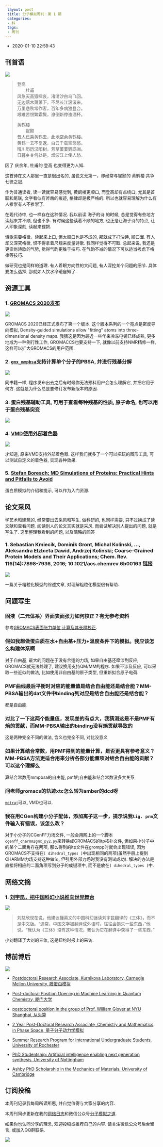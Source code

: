 ```yaml
---
 layout: post
 title: 分子模拟周刊：第 1 期
 categories:
 - 科
 tags:
 - 周刊
---
```


- 2020-01-10 22:59:43

## 刊首语

![](/pic/weekly/1_0.jpg)

>登高<br>
>　　杜甫<br>
>风急天高猿啸哀，渚清沙白鸟飞回。<br>
>无边落木萧萧下，不尽长江滚滚来。<br>
>万里悲秋常作客，百年多病独登台。<br>
>艰难苦恨繁霜鬓，潦倒新停浊酒杯。<br>
>
>
>黄鹤楼<br>
>　　崔颢<br>
>昔人已乘黄鹤去，此地空余黄鹤楼。<br>
>黄鹤一去不复返，白云千载空悠悠。<br>
>晴川历历汉阳树，芳草萋萋鹦鹉洲。<br>
>日暮乡关何处是，烟波江上使人愁。
>

因了 庆余年, 杜甫的 登高 也变得更为人知.

这首诗在文人那里一直是很出名的, 虽说文无第一，却经常与崔颢的 黄鹤楼 共争七律之冠.

作为普通读者, 读一读就容易感觉到, 黄鹤楼更顺口, 而登高却有点绕口, 尤其是首联和尾联, 文字看似有斧凿的痕迹, 格律却是极严格的. 所以也就容易理解为什么有人推崇有人不推崇了.

在现代诗中, 也一样存在这种情况. 我以前读 海子的诗 的时候, 总是觉得有些地方读起来并不顺, 但也不多. 有时候这些读着不顺的地方, 也正是让海子诗的特点, 让人印象深刻, 读起来铿锵.

诗歌需要格律，读起来上口, 但太顺口也是不成的, 那就成了打油诗, 顺口溜. 有人却又深究格律, 恨不得拿着尺规来度量诗歌. 我同样觉得不可取. 总起来说, 我还是更崇尚诗歌的气势, 觉得气韵更胜于技巧. 在气韵不减的情况下可以适当考虑下格律等技巧.

做研究也是同样的道理. 有人着眼方向性的大问题, 有人深挖某个问题的细节. 具体要怎么选择, 那就如人饮水冷暖自知了.

## 资源工具

### 1. [GROMACS 2020发布](http://manual.gromacs.org/)

![](/pic/weekly/gmx.png)

GROMACS 2020已经正式发布了第一个版本. 这个版本系列的一个亮点是密度导向模拟, Density-guided simulations allow "fitting" atoms into three-dimensional density maps. 我猜这是因为最近一些年来冷冻电镜已经成熟, 更多地成为一种例行性工作, GROMACCS也要支持一下, 就像以前支持NMR精修一样, 这样可以扩大GROMACS的用户范围.

### 2. [`gmx_mmpbsa`](https://jerkwin.github.io/gmxtool/)支持计算单个分子的PBSA, 并进行残基分解

![](/pic/weekly/1_gmxpbsa.png)

同书籍一样, 程序发布出去之后有时候你无法预料用户会怎么理解它, 并把它用于何方. 这就是为什么总是要修订发布新版本的原因.

### 3. 蛋白残基辅助工具, 可用于查看每种残基的性质, 原子命名, 也可以用于蛋白残基突变

![](/pic/weekly/1_AA.png)

### 4. [VMD使用外部着色器](https://robinbetz.com/blog/2018/02/20/toon-rendering-in-vmd/)

![](/pic/weekly/1_vmd.png)

才知道, 原来VMD支持外部着色器. 这样我们就多了一个可以把玩的图形工具, 可以测试自定义的着色器, 实现各种效果.

### 5. [Stefan Boresch; MD Simulations of Proteins: Practical Hints and Pitfalls to Avoid](https://www.mdy.univie.ac.at/people/boresch/sommerschule2017.pdf)

蛋白质模拟的介绍和提示, 可以作为入门资源.

## 论文采风

学艺术和建筑的, 经常要出去采风和写生. 做科研的, 也同样需要, 只不过换成了读文献和查看问题. 阅读别人的论文其实就是采风, 而尝试解决别人提出的问题, 就是写生了. 这里整理我看到的问题, 以及简略的回答

### 1. Sebastian Kmiecik, Dominik Gront, Michal Kolinski, ..., Aleksandra Elzbieta Dawid, Andrzej Kolinski; Coarse-Grained Protein Models and Their Applications; Chem. Rev. 116(14):7898-7936, 2016; 10.1021/acs.chemrev.6b00163 [链接](https://pubs.acs.org/doi/abs/10.1021/acs.chemrev.6b00163)

![](/pic/weekly/1_cg.gif)

一篇关于粗粒化模型的综述文章, 对理解粗粒化模型很有帮助.

## 问题写生

### 固液（二元体系）界面表面张力如何校正？有无参考资料

参考[GROMACS表面张力单位,计算及其长程校正](https://jerkwin.github.io/2014/09/24/GROMACS%E8%A1%A8%E9%9D%A2%E5%BC%A0%E5%8A%9B%E5%8D%95%E4%BD%8D,%E8%AE%A1%E7%AE%97%E5%8F%8A%E5%85%B6%E9%95%BF%E7%A8%8B%E6%A0%A1%E6%AD%A3/).

### 假如我想做蛋白质在水+自由基+压力+温度条件下的模拟。我应该怎么构建体系啊

对于自由基, 最大的问题在于没有合适的力场, 如果自由基还牵涉到反应, GROMACS就无法处理了, 建议换用支持QM/MM的程序. 如果不涉及反应, 可以采取一些近似的做法, 比如使用非自由基的原子类型, 但重新拟合原子电荷.

### PMF曲线最后平衡时对应的能量值是结合自由能还是结合能？MM-PBSA输出的dat文件中binding列对应是结合自由能还是结合能？

都是自由能.

### 对比了一下这两个能量值，发现差的有点大，我猜测这是不是PMF有熵的贡献，而MM-PBSA输出的binding没有熵贡献导致的

这是两种完全不同的做法, 含义也完全不同, 对比没意义

### 如果计算结合常数，用PMF得到的能量计算，是否更具有参考意义？MM-PBSA方法更适合用来分析各部分能量项对结合自由能的贡献？可以这个理解么

算结合常数用mmpbsa的自由能, pmf的自由能和结合常数没多大关系

### 问老师gromacs的轨迹xtc怎么转为amber的dcd呀

[`mdtraj`](http://mdtraj.org/1.9.3/)可以, VMD也可以.

### 我在用CGen构建小分子配体，添加离子这一步，提示说我`lig. prm`文件输入有错误，该怎么改？

对于小分子的CGenFF力场文件, 一般会用网上的一个脚本`cgenff_charmm2gmx_py2.py`来转换成GROMACS的itp拓扑文件, 但如果小分子中的某个二面角存在两项, 那么得到的itp文件在grompp时就会出现错误, 因为GROMACS不支持在`[ dihedral_types ]`中出现相同的两项(虽然手册上提到CHARMM力场支持这种做法, 但引用外部力场时我没有测试成功). 解决的办法是直接将相应的二面角项写到分子的成键项中, 而不是放在`[ dihedral_types ]`中.

## 网络文摘

### 1. [刘宇昆，把中国科幻小说推向世界舞台](https://cn.nytimes.com/culture/20191206/ken-liu-three-body-problem-chinese-science-fiction/)

![](/pic/weekly/1_liu.jpg)

> 刘慈欣现在说，他建议懂英文的中国科幻迷读刘宇昆翻译的《三体》，而不是中文版。“通常，中国文学被翻译成外语时，往往会损失一些东西，”他说。“我认为《三体》没有这种情况。我认为它在翻译中获得了一些东西。”

小刘翻译了大刘的三体, 这是纽约时报上的采访.

## 博前博后

![](/pic/weekly/phd.png)

- [Postdoctoral Research Associate, Kurnikova Laboratory, Carnegie Mellon University, 膜蛋白模拟](https://crete.chem.cmu.edu/)

- [Post-doctoral Position Opening in Machine Learning in Quantum Chemistry, 厦门大学](http://dr-dral.com/post-doctoral-position-opening-in-machine-learning-in-quantum-chemistry/)

- [postdoctoral position in the group of Prof. William Glover at NYU Shanghai, 从头算](https://wp.nyu.edu/glover/2020/01/03/open-postdoc-position/)

- [2 Year Post-Doctoral Research Associate, Chemistry and Mathematics in Phase Space, 量子分子动力学模拟](https://champsproject.com/jobs/)

- [Summer Research Program for International Undergraduate Students, University of Rochester](http://www.sas.rochester.edu/chm/undergraduate/i-scholar.html)

- [PhD Studentship: Artificial intelligence enabling next generation synthesis, University of Nottingham](https://www.nottingham.ac.uk/jobs/currentvacancies/ref/SCI1921)

- [Ashby PhD Scholarship in the Mechanics of Materials, University of Cambridge](https://www.jobs.cam.ac.uk/job/24276/)

## 订阅投稿

本周刊记录我每周所读所思, 并自觉值得与大家分享的内容.

本周刊同步更新在我的[网络日志](https://jerkwin.github.io/)和微信公众号[分子模拟之道](https://mp.weixin.qq.com/s?__biz=MzI5MzI5NzgyNA==&mid=2247484628&idx=1&sn=a928af5f252a4b1405d4130454f8c971&chksm=ec750f1bdb02860dfd4d50f40950c95d27e71bddff4d14385e5a9d78ba3340d3d170e2ff578a&token=1361388059&lang=zh_CN#rd).

如果你也认同分享的理念, 欢迎投稿或推荐自己的内容. 请关注微信公众号后台留言, 或加入QQ群联系.

![](https://jerkwin.github.io/jscss/Blog.png)
